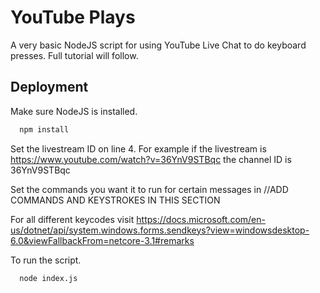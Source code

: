 
# YouTube Plays

A very basic NodeJS script for using YouTube Live Chat to do keyboard presses. Full tutorial will follow. 


## Deployment

Make sure NodeJS is installed.

```bash
  npm install
```

Set the livestream ID on line 4. For example if the livestream is https://www.youtube.com/watch?v=36YnV9STBqc the channel ID is 36YnV9STBqc

Set the commands you want it to run for certain messages in //ADD COMMANDS AND KEYSTROKES IN THIS SECTION

For all different keycodes visit https://docs.microsoft.com/en-us/dotnet/api/system.windows.forms.sendkeys?view=windowsdesktop-6.0&viewFallbackFrom=netcore-3.1#remarks  

To run the script. 

```bash
  node index.js
```

